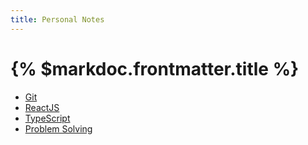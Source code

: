 ```yaml
---
title: Personal Notes
---
```


# {% $markdoc.frontmatter.title %}

- [Git](/notes/git)
- [ReactJS](/notes/reactjs)
- [TypeScript](/notes/typescript)
- [Problem Solving](/notes/problem-solving)
